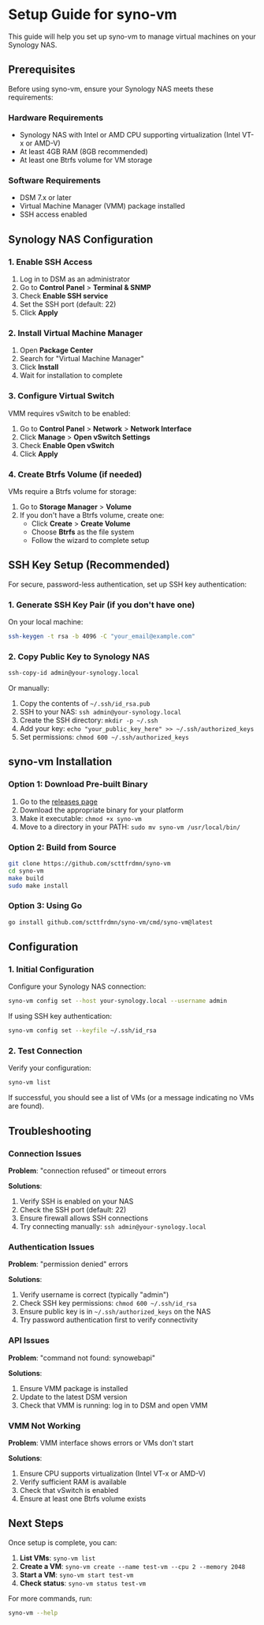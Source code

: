 # Setup Guide for syno-vm

This guide will help you set up syno-vm to manage virtual machines on your Synology NAS.

## Prerequisites

Before using syno-vm, ensure your Synology NAS meets these requirements:

### Hardware Requirements
- Synology NAS with Intel or AMD CPU supporting virtualization (Intel VT-x or AMD-V)
- At least 4GB RAM (8GB recommended)
- At least one Btrfs volume for VM storage

### Software Requirements
- DSM 7.x or later
- Virtual Machine Manager (VMM) package installed
- SSH access enabled

## Synology NAS Configuration

### 1. Enable SSH Access

1. Log in to DSM as an administrator
2. Go to **Control Panel** > **Terminal & SNMP**
3. Check **Enable SSH service**
4. Set the SSH port (default: 22)
5. Click **Apply**

### 2. Install Virtual Machine Manager

1. Open **Package Center**
2. Search for "Virtual Machine Manager"
3. Click **Install**
4. Wait for installation to complete

### 3. Configure Virtual Switch

VMM requires vSwitch to be enabled:

1. Go to **Control Panel** > **Network** > **Network Interface**
2. Click **Manage** > **Open vSwitch Settings**
3. Check **Enable Open vSwitch**
4. Click **Apply**

### 4. Create Btrfs Volume (if needed)

VMs require a Btrfs volume for storage:

1. Go to **Storage Manager** > **Volume**
2. If you don't have a Btrfs volume, create one:
   - Click **Create** > **Create Volume**
   - Choose **Btrfs** as the file system
   - Follow the wizard to complete setup

## SSH Key Setup (Recommended)

For secure, password-less authentication, set up SSH key authentication:

### 1. Generate SSH Key Pair (if you don't have one)

On your local machine:

```bash
ssh-keygen -t rsa -b 4096 -C "your_email@example.com"
```

### 2. Copy Public Key to Synology NAS

```bash
ssh-copy-id admin@your-synology.local
```

Or manually:

1. Copy the contents of `~/.ssh/id_rsa.pub`
2. SSH to your NAS: `ssh admin@your-synology.local`
3. Create the SSH directory: `mkdir -p ~/.ssh`
4. Add your key: `echo "your_public_key_here" >> ~/.ssh/authorized_keys`
5. Set permissions: `chmod 600 ~/.ssh/authorized_keys`

## syno-vm Installation

### Option 1: Download Pre-built Binary

1. Go to the [releases page](https://github.com/scttfrdmn/syno-vm/releases)
2. Download the appropriate binary for your platform
3. Make it executable: `chmod +x syno-vm`
4. Move to a directory in your PATH: `sudo mv syno-vm /usr/local/bin/`

### Option 2: Build from Source

```bash
git clone https://github.com/scttfrdmn/syno-vm
cd syno-vm
make build
sudo make install
```

### Option 3: Using Go

```bash
go install github.com/scttfrdmn/syno-vm/cmd/syno-vm@latest
```

## Configuration

### 1. Initial Configuration

Configure your Synology NAS connection:

```bash
syno-vm config set --host your-synology.local --username admin
```

If using SSH key authentication:

```bash
syno-vm config set --keyfile ~/.ssh/id_rsa
```

### 2. Test Connection

Verify your configuration:

```bash
syno-vm list
```

If successful, you should see a list of VMs (or a message indicating no VMs are found).

## Troubleshooting

### Connection Issues

**Problem**: "connection refused" or timeout errors

**Solutions**:
1. Verify SSH is enabled on your NAS
2. Check the SSH port (default: 22)
3. Ensure firewall allows SSH connections
4. Try connecting manually: `ssh admin@your-synology.local`

### Authentication Issues

**Problem**: "permission denied" errors

**Solutions**:
1. Verify username is correct (typically "admin")
2. Check SSH key permissions: `chmod 600 ~/.ssh/id_rsa`
3. Ensure public key is in `~/.ssh/authorized_keys` on the NAS
4. Try password authentication first to verify connectivity

### API Issues

**Problem**: "command not found: synowebapi"

**Solutions**:
1. Ensure VMM package is installed
2. Update to the latest DSM version
3. Check that VMM is running: log in to DSM and open VMM

### VMM Not Working

**Problem**: VMM interface shows errors or VMs don't start

**Solutions**:
1. Ensure CPU supports virtualization (Intel VT-x or AMD-V)
2. Verify sufficient RAM is available
3. Check that vSwitch is enabled
4. Ensure at least one Btrfs volume exists

## Next Steps

Once setup is complete, you can:

1. **List VMs**: `syno-vm list`
2. **Create a VM**: `syno-vm create --name test-vm --cpu 2 --memory 2048`
3. **Start a VM**: `syno-vm start test-vm`
4. **Check status**: `syno-vm status test-vm`

For more commands, run:

```bash
syno-vm --help
```